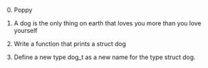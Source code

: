 0. Poppy



1. A dog is the only thing on earth that loves you more than you love yourself



2. Write a function that prints a struct dog



3. Define a new type dog_t as a new name for the type struct dog.
